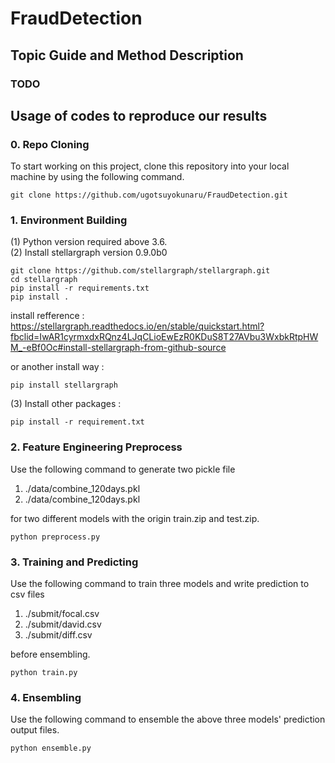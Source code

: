 # FraudDetection


## Topic Guide and Method Description
### TODO


## Usage of codes to reproduce our results
### 0. Repo Cloning
To start working on this project, clone this repository into your local machine by using the following command.
```
git clone https://github.com/ugotsuyokunaru/FraudDetection.git
```

### 1. Environment Building

(1) Python version required above 3.6.  
(2) Install stellargraph version 0.9.0b0
```
git clone https://github.com/stellargraph/stellargraph.git
cd stellargraph
pip install -r requirements.txt
pip install .
```
install refference :  
https://stellargraph.readthedocs.io/en/stable/quickstart.html?fbclid=IwAR1cyrmxdxRQnz4LJqCLioEwEzR0KDuS8T27AVbu3WxbkRtpHWM_-eBf0Oc#install-stellargraph-from-github-source

or another install way : 
```
pip install stellargraph
```

(3) Install other packages : 
```
pip install -r requirement.txt
```

### 2. Feature Engineering Preprocess
Use the following command to generate two pickle file  
1. ./data/combine_120days.pkl  
2. ./data/combine_120days.pkl  

for two different models with the origin train.zip and test.zip.
```
python preprocess.py
```

### 3. Training and Predicting
Use the following command to train three models and write prediction to csv files  
1. ./submit/focal.csv  
2. ./submit/david.csv  
3. ./submit/diff.csv  

before ensembling.  
```
python train.py
```

### 4. Ensembling
Use the following command to ensemble the above three models' prediction output files.
```
python ensemble.py
```